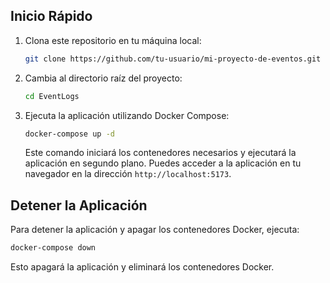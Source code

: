 ## Inicio Rápido

1. Clona este repositorio en tu máquina local:

   ```bash
   git clone https://github.com/tu-usuario/mi-proyecto-de-eventos.git
   ```

2. Cambia al directorio raíz del proyecto:

   ```bash
   cd EventLogs
   ```

3. Ejecuta la aplicación utilizando Docker Compose:

   ```bash
   docker-compose up -d
   ```

   Este comando iniciará los contenedores necesarios y ejecutará la aplicación en segundo plano. Puedes acceder a la aplicación en tu navegador en la dirección `http://localhost:5173`.

## Detener la Aplicación

Para detener la aplicación y apagar los contenedores Docker, ejecuta:

```bash
docker-compose down
```

Esto apagará la aplicación y eliminará los contenedores Docker.
